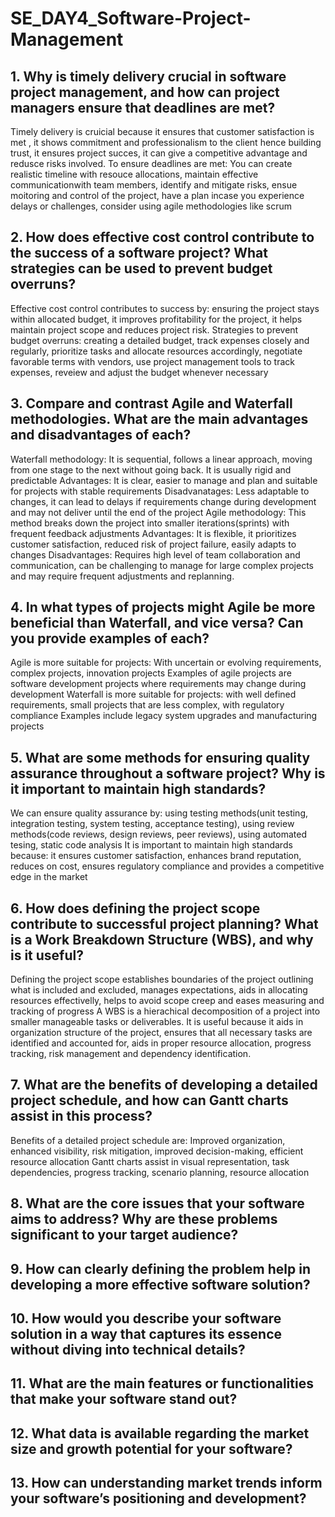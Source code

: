 # SE_DAY4_Software-Project-Management
## 1. Why is timely delivery crucial in software project management, and how can project managers ensure that deadlines are met?
Timely delivery is cruicial because it ensures that customer satisfaction is met , it shows commitment and professionalism to the client hence building trust, it ensures project succes, it can give a competitive advantage and redusce risks involved.
To ensure deadlines are met: You can create realistic timeline with resouce allocations, maintain effective communicationwith team members, identify and mitigate risks, ensue moitoring and control of the project, have a plan incase you experience delays or challenges, consider using agile methodologies like scrum  
## 2. How does effective cost control contribute to the success of a software project? What strategies can be used to prevent budget overruns?
Effective cost control contributes to success by: ensuring the project stays within allocated budget, it improves profitability for the project, it helps maintain project scope and reduces project risk. 
Strategies to prevent budget overruns: creating a detailed budget, track expenses closely and regularly, prioritize tasks and allocate resources accordingly, negotiate favorable terms with vendors, use project management tools to track expenses, reveiew and adjust the budget whenever necessary
## 3. Compare and contrast Agile and Waterfall methodologies. What are the main advantages and disadvantages of each?
Waterfall methodology: It is sequential, follows a linear approach, moving from one stage to the next without going back. It is usually rigid and predictable
Advantages: It is clear, easier to manage and plan and suitable for projects with stable requirements
Disadvanatages: Less adaptable to changes, it can lead to delays if requirements change during development and may not deliver until the end of the project
Agile methodology: This method breaks down the project into smaller iterations(sprints) with frequent feedback adjustments
Advantages: It is flexible, it prioritizes customer satisfaction, reduced risk of project failure, easily adapts to changes
Disadvantages: Requires high level of team collaboration and communication, can be challenging to manage for large complex projects and may require frequent adjustments and replanning.
## 4. In what types of projects might Agile be more beneficial than Waterfall, and vice versa? Can you provide examples of each?
Agile is more suitable for projects: With uncertain or evolving requirements, complex projects, innovation projects
Examples of agile projects are software development projects where requirements may change during development
Waterfall is more suitable for projects: with well defined requirements, small projects that are less complex, with regulatory compliance
Examples include legacy system upgrades and manufacturing projects
## 5. What are some methods for ensuring quality assurance throughout a software project? Why is it important to maintain high standards?
We can ensure quality assurance by: using testing methods(unit testing, integration testing, system testing, acceptance testing), using review methods(code reviews, design reviews, peer reviews), using automated tesing, static code analysis
It is important to maintain high standards because: it ensures customer satisfaction, enhances brand reputation, reduces on cost, ensures regulatory compliance and provides a competitive edge in the market
## 6. How does defining the project scope contribute to successful project planning? What is a Work Breakdown Structure (WBS), and why is it useful?
Defining the project scope establishes boundaries of the project outlining what is included and excluded, manages expectations, aids in allocating resources effectivelly, helps to avoid scope creep and eases measuring and tracking of progress
A WBS is a hierachical decomposition of a project into smaller manageable tasks or deliverables.
It is useful because it aids in organization structure of the project, ensures that all necessary tasks are identified and accounted for, aids in proper resource allocation, progress tracking, risk management and dependency identification.
## 7. What are the benefits of developing a detailed project schedule, and how can Gantt charts assist in this process?
Benefits of a detailed project schedule are: Improved organization, enhanced visibility, risk mitigation, improved decision-making, efficient resource allocation
Gantt charts assist in visual representation, task dependencies, progress tracking, scenario planning, resource allocation
## 8. What are the core issues that your software aims to address? Why are these problems significant to your target audience?
## 9. How can clearly defining the problem help in developing a more effective software solution?
## 10. How would you describe your software solution in a way that captures its essence without diving into technical details?
## 11. What are the main features or functionalities that make your software stand out?
## 12. What data is available regarding the market size and growth potential for your software?
## 13. How can understanding market trends inform your software’s positioning and development?
